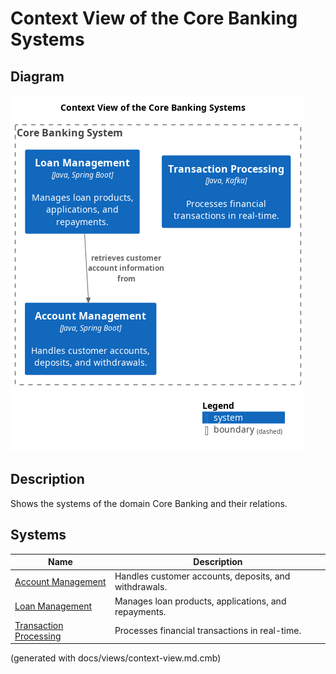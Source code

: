 # Context View of the Core Banking Systems

## Diagram
![Context View of the Core Banking Systems](../../mybank/core-banking/context-view.png)

## Description
Shows the systems of the domain Core Banking and their relations.
## Systems
| Name | Description |
|---|---|
| [Account Management](../../mybank/core-banking/account-management-system.md) | Handles customer accounts, deposits, and withdrawals. |
| [Loan Management](../../mybank/core-banking/loan-management-system.md) | Manages loan products, applications, and repayments. |
| [Transaction Processing](../../mybank/core-banking/transaction-processing-system.md) | Processes financial transactions in real-time. |


(generated with docs/views/context-view.md.cmb)
